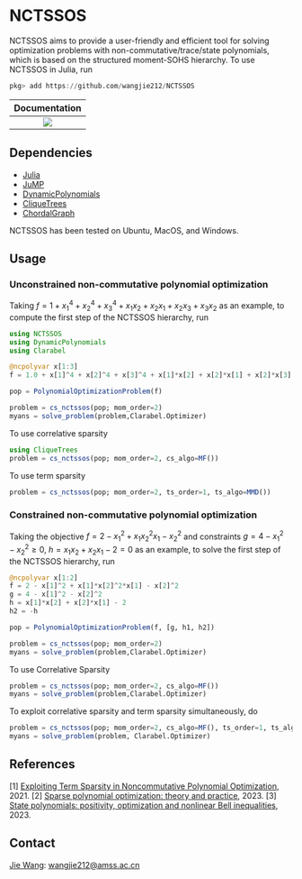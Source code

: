 # NCTSSOS
NCTSSOS aims to provide a user-friendly and efficient tool for solving optimization problems with non-commutative/trace/state polynomials, which is based on the structured moment-SOHS hierarchy. To use NCTSSOS in Julia, run

```Julia
pkg> add https://github.com/wangjie212/NCTSSOS
 ```

 | **Documentation** |
 |:-----------------:|
 | [![](https://img.shields.io/badge/docs-latest-blue.svg)](https://wangjie212.github.io/NCTSSOS/dev) |

## Dependencies
- [Julia](https://julialang.org/)
- [JuMP](https://github.com/jump-dev/JuMP.jl)
- [DynamicPolynomials](https://github.com/JuliaAlgebra/DynamicPolynomials.jl)
- [CliqueTrees](https://github.com/AlgebraicJulia/CliqueTrees.jl)
- [ChordalGraph](https://github.com/wangjie212/ChordalGraph)

NCTSSOS has been tested on Ubuntu, MacOS, and Windows.

## Usage
### Unconstrained non-commutative polynomial optimization
Taking $f=1+x_1^4+x_2^4+x_3^4+x_1x_2+x_2x_1+x_2x_3+x_3x_2$ as an example, to compute the first step of the NCTSSOS hierarchy, run

```Julia
using NCTSSOS
using DynamicPolynomials
using Clarabel

@ncpolyvar x[1:3]
f = 1.0 + x[1]^4 + x[2]^4 + x[3]^4 + x[1]*x[2] + x[2]*x[1] + x[2]*x[3] + x[3]*x[2]

pop = PolynomialOptimizationProblem(f)

problem = cs_nctssos(pop; mom_order=2)
myans = solve_problem(problem,Clarabel.Optimizer)
```

To use correlative sparsity

```Julia
using CliqueTrees
problem = cs_nctssos(pop; mom_order=2, cs_algo=MF())
```

To use term sparsity

```Julia
problem = cs_nctssos(pop; mom_order=2, ts_order=1, ts_algo=MMD())
```


### Constrained non-commutative polynomial optimization
Taking the objective $f=2-x_1^2+x_1x_2^2x_1-x_2^2$ and constraints $g=4-x_1^2-x_2^2\ge0$, $h=x_1x_2+x_2x_1-2=0$ as an example, to solve the first step of the NCTSSOS hierarchy, run

```Julia
@ncpolyvar x[1:2]
f = 2 - x[1]^2 + x[1]*x[2]^2*x[1] - x[2]^2
g = 4 - x[1]^2 - x[2]^2
h = x[1]*x[2] + x[2]*x[1] - 2
h2 = -h

pop = PolynomialOptimizationProblem(f, [g, h1, h2])

problem = cs_nctssos(pop; mom_order=2)
myans = solve_problem(problem,Clarabel.Optimizer)
```

To use Correlative Sparsity

```Julia
problem = cs_nctssos(pop; mom_order=2, cs_algo=MF())
myans = solve_problem(problem,Clarabel.Optimizer)
```

To exploit correlative sparsity and term sparsity simultaneously, do

```Julia
problem = cs_nctssos(pop; mom_order=2, cs_algo=MF(), ts_order=1, ts_algo=MMD())
myans = solve_problem(problem, Clarabel.Optimizer)
```

## References
[1] [Exploiting Term Sparsity in Noncommutative Polynomial Optimization](https://arxiv.org/abs/2010.06956), 2021.
[2] [Sparse polynomial optimization: theory and practice](https://arxiv.org/abs/2208.11158), 2023.
[3] [State polynomials: positivity, optimization and nonlinear Bell inequalities](https://arxiv.org/abs/2301.12513), 2023.

## Contact
[Jie Wang](https://wangjie212.github.io/jiewang/): wangjie212@amss.ac.cn
